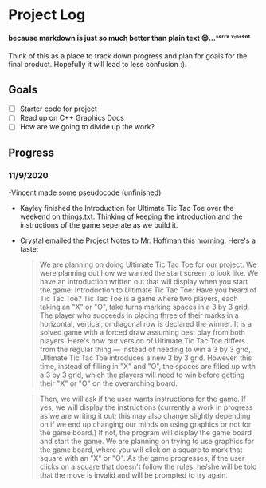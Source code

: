 # Project Log
#### because markdown is just so much better than plain text 😌...ˢᵒʳʳʸ ᵛᶦⁿᶜᵉⁿᵗ  
Think of this as a place to track down progress and plan for goals for the final product. Hopefully it will lead to less confusion :).    
## Goals  
- [ ] Starter code for project
- [ ] Read up on C++ Graphics Docs
- [ ] How are we going to divide up the work?

## Progress  
### 11/9/2020
-Vincent made some pseudocode (unfinished)
- Kayley finished the Introduction for Ultimate Tic Tac Toe over the weekend on [things.txt](https://github.com/kayleyseow/CPP-Project/blob/master/things.txt). Thinking of keeping the introduction and the instructions of the game seperate as we build it.
- Crystal emailed the Project Notes to Mr. Hoffman this morning. Here's a taste:  
  >   We are planning on doing Ultimate Tic Tac Toe for our project. We were planning out how we wanted the start screen to look like.
We have an introduction written out that will display when you start the game:
Introduction to Ultimate Tic Tac Toe:
Have you heard of Tic Tac Toe? Tic Tac Toe is a game where two players, each taking an "X" or "O", take turns marking spaces in a 3 by 3 grid. The player who succeeds in placing three of their marks in a horizontal, vertical, or diagonal row is declared the winner. It is a solved game with a forced draw assuming best play from both players. Here's how our version of Ultimate Tic Tac Toe differs from the regular thing — instead of needing to win a 3 by 3 grid, Ultimate Tic Tac Toe introduces a new 3 by 3 grid. However, this time, instead of filling in "X" and "O", the spaces are filled up with a 3 by 3 grid, which the players will need to win before getting their "X" or "O" on the overarching board.  

  >   Then, we will ask if the user wants instructions for the game. If yes, we will display the instructions (currently a work in progress as we are writing it out; this may also change slightly depending on if we end up changing our minds on using graphics or not for the game board.) If not, the program will display the game board and start the game.
We are planning on trying to use graphics for the game board, where you will click on a square to mark that square with an "X" or "O". As the game progresses, if the user clicks on a square that doesn't follow the rules, he/she will be told that the move is invalid and will be prompted to try again.
